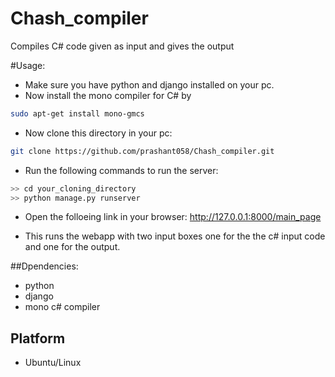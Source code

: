# Chash_compiler
Compiles C# code given as input and gives the output

#Usage:
* Make sure you have python and django installed on your pc.
* Now install the mono compiler for C# by
```sh 
sudo apt-get install mono-gmcs
```
* Now clone this directory in your pc:
```sh 
git clone https://github.com/prashant058/Chash_compiler.git
```
* Run the following commands to run the server:
```sh
>> cd your_cloning_directory
>> python manage.py runserver
```
* Open the folloeing link in your browser:
  http://127.0.0.1:8000/main_page

* This runs the webapp with two input boxes one for the the c# input code and one for the output.


##Dpendencies:
* python
* django
* mono c# compiler

## Platform
* Ubuntu/Linux
